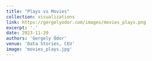 ```yaml
---
title: "Plays vs Movies"
collection: visualizations
link: https://gergelyodor.com/images/movies_plays.png
excerpt: '.'
date: 2023-11-20
authors: 'Gergely Ódor'
venue: 'Data Stories, CEU'
image: 'movies_plays.jpg'
---
```

